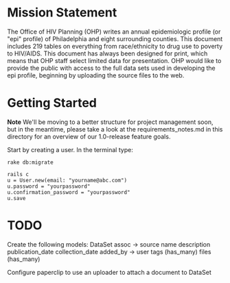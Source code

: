Mission Statement
=============
The Office of HIV Planning (OHP) writes an annual epidemiologic profile (or "epi" profile) of Philadelphia and eight surrounding counties.  This document includes 219 tables on everything from race/ethnicity to drug use to poverty to HIV/AIDS.  This document has always been designed for print, which means that OHP staff select limited data for presentation.  OHP would like to provide the public with access to the full data sets used in developing the epi profile, beginning by uploading the source files to the web.

Getting Started
======

**Note** We'll be moving to a better structure for project management soon, but in the meantime, please take a look at the requirements_notes.md in this directory for an overview of our 1.0-release feature goals.



Start by creating a user. In the terminal type:

```
rake db:migrate

rails c
u = User.new(email: "yourname@abc.com")
u.password = "yourpassword"
u.confirmation_password = "yourpassword"
u.save
```


TODO
======

Create the following models:
  DataSet
    assoc -> source
    name
    description
    publication_date
    collection_date
    added_by -> user
    tags (has_many)
    files (has_many)
    
    
Configure paperclip to use an uploader to attach a document to DataSet

  
